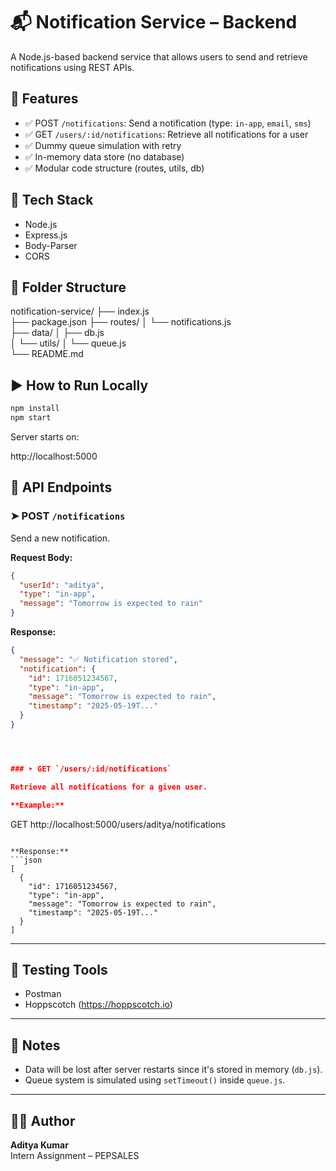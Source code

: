 # 📬 Notification Service – Backend 

A Node.js-based backend service that allows users to send and retrieve notifications using REST APIs.


## 🚀 Features

- ✅ POST `/notifications`: Send a notification (type: `in-app`, `email`, `sms`)
- ✅ GET `/users/:id/notifications`: Retrieve all notifications for a user
- ✅ Dummy queue simulation with retry
- ✅ In-memory data store (no database)
- ✅ Modular code structure (routes, utils, db)


## 🧱 Tech Stack

- Node.js
- Express.js
- Body-Parser
- CORS

## 📁 Folder Structure

  notification-service/
  ├── index.js                  
  ├── package.json
  ├── routes/
  │   └── notifications.js      
  ├── data/
  │   ├── db.js                 
  │   └── utils/
  │       └── queue.js          
  └── README.md


## ▶️ How to Run Locally

```bash
npm install
npm start
```

Server starts on:

http://localhost:5000




## 🔀 API Endpoints

### ➤ POST `/notifications`

Send a new notification.

**Request Body:**
```json
{
  "userId": "aditya",
  "type": "in-app",
  "message": "Tomorrow is expected to rain"
}
```

**Response:**
```json
{
  "message": "✅ Notification stored",
  "notification": {
    "id": 1716051234567,
    "type": "in-app",
    "message": "Tomorrow is expected to rain",
    "timestamp": "2025-05-19T..."
  }
}




### ➤ GET `/users/:id/notifications`

Retrieve all notifications for a given user.

**Example:**
```
GET http://localhost:5000/users/aditya/notifications
```

**Response:**
```json
[
  {
    "id": 1716051234567,
    "type": "in-app",
    "message": "Tomorrow is expected to rain",
    "timestamp": "2025-05-19T..."
  }
]
```

---

## 🧪 Testing Tools

- Postman
- Hoppscotch (https://hoppscotch.io)

---

## 📌 Notes

- Data will be lost after server restarts since it's stored in memory (`db.js`).
- Queue system is simulated using `setTimeout()` inside `queue.js`.

---

## 🙋‍♂️ Author

**Aditya Kumar**  
Intern Assignment – PEPSALES
